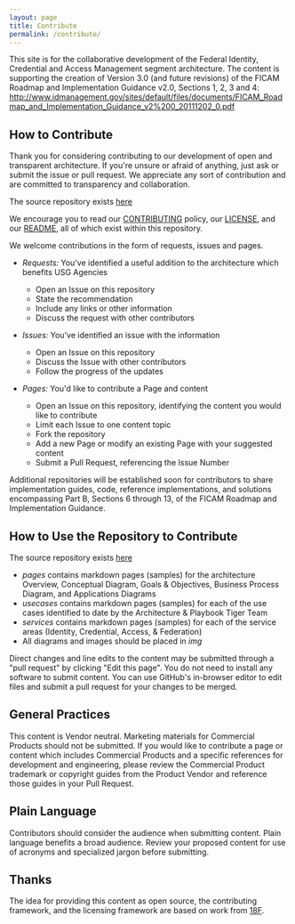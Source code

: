 ```yaml
---
layout: page
title: Contribute
permalink: /contribute/
---
```

This site is for the collaborative development of the Federal Identity, Credential and Access Management segment architecture. The content is supporting the creation of Version 3.0 (and future revisions) of the FICAM Roadmap and Implementation Guidance v2.0, Sections 1, 2, 3 and 4:  http://www.idmanagement.gov/sites/default/files/documents/FICAM_Roadmap_and_Implementation_Guidance_v2%200_20111202_0.pdf

## How to Contribute
Thank you for considering contributing to our development of open and transparent architecture. If you're unsure or afraid of anything, just ask or submit the issue or pull request. We appreciate any sort of contribution and are committed to transparency and collaboration.

The source repository exists [here](https://github.com/GSA/ficam-arch/)

We encourage you to read our [CONTRIBUTING](../CONTRIBUTING.md) policy, our [LICENSE](../LICENSE.md), and our [README](../README.md), all of which exist within this repository.  

We welcome contributions in the form of requests, issues and pages.  

* _Requests:_ You've identified a useful addition to the architecture which benefits USG Agencies
  * Open an Issue on this repository
  * State the recommendation
  * Include any links or other information
  * Discuss the request with other contributors  

* _Issues:_ You've identified an issue with the information
  * Open an Issue on this repository
  * Discuss the Issue with other contributors
  * Follow the progress of the updates

* _Pages:_ You'd like to contribute a Page and content
  * Open an Issue on this repository, identifying the content you would like to contribute
  * Limit each Issue to one content topic
  * Fork the repository
  * Add a new Page or modify an existing Page with your suggested content
  * Submit a Pull Request, referencing the Issue Number

Additional repositories will be established soon for contributors to share implementation guides, code, reference implementations, and solutions encompassing Part B, Sections 6 through 13, of the FICAM Roadmap and Implementation Guidance.

## How to Use the Repository to Contribute

The source repository exists [here](https://github.com/GSA/ficam-arch/)

*  _pages_ contains markdown pages (samples) for the architecture Overview, Conceptual Diagram, Goals & Objectives, Business Process Diagram, and Applications Diagrams
* _usecases_ contains markdown pages (samples) for each of the use cases identified to date by the Architecture & Playbook Tiger Team
* _services_ contains markdown pages (samples) for each of the service areas (Identity, Credential, Access, & Federation)
* All diagrams and images should be placed in _img_

Direct changes and line edits to the content may be submitted through a "pull request" by clicking "Edit this page". You do not need to install any software to submit content. You can use GitHub's in-browser editor to edit files and submit a pull request for your changes to be merged.

## General Practices
This content is Vendor neutral. Marketing materials for Commercial Products should not be submitted. If you would like to contribute a page or content which includes Commercial Products and a specific references for development and engineering, please review the Commercial Product trademark or copyright guides from the Product Vendor and reference those guides in your Pull Request.  

## Plain Language
Contributors should consider the audience when submitting content. Plain language benefits a broad audience. Review your proposed content for use of acronyms and specialized jargon before submitting.

## Thanks

The idea for providing this content as open source, the contributing framework, and the licensing framework are based on work from [18F](https://18f.gsa.gov). 

